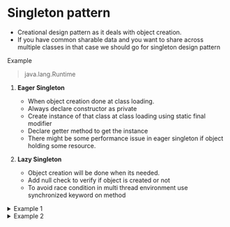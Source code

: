 # Singleton pattern
- Creational design pattern as it deals with object creation.
- If you have common sharable data and you want to share across multiple classes in that case we should go for singleton design pattern

Example
> java.lang.Runtime

1. **Eager Singleton**
    - When object creation done at class loading.
    - Always declare constructor as private
    - Create instance of that class at class loading using static final modifier
    - Declare getter method to get the instance
    - There might be some performance issue in eager singleton if object holding some resource.
  
2. **Lazy Singleton**
    - Object creation will be done when its needed.
    - Add null check to verify if object is created or not
    - To avoid race condition in multi thread environment use synchronized keyword on method


<details>
<summary>Example 1</summary>
  
</details>

<details>

<summary>Example 2</summary>
  
</details>
